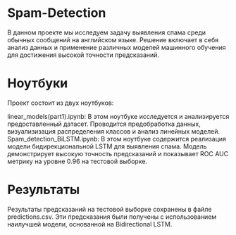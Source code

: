 # Spam-Detection
В данном проекте мы исследуем задачу выявления спама среди обычных сообщений на английском языке. Решение включает в себя анализ данных и применение различных моделей машинного обучения для достижения высокой точности предсказаний.

# Ноутбуки
Проект состоит из двух ноутбуков:

linear_models(part1).ipynb: В этом ноутбуке исследуется и анализируется предоставленный датасет. Проводится предобработка данных, визуализизация распределения классов и анализ линейных моделей.
Spam_detection_BiLSTM.ipynb: В этом ноутбуке содержится реализация модели бидирекциональной LSTM для выявления спама. Модель демонстрирует высокую точность предсказаний и показывает ROC AUC метрику на уровне 0.96 на тестовой выборке.

# Результаты
Результаты предсказаний на тестовой выборке сохранены в файле predictions.csv. Эти предсказания были получены с использованием наилучшей модели, основанной на Bidirectional LSTM.
